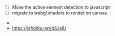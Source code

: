 - [ ] Move the active element detection to javascript 
- [ ] migrate to webgl shaders to render on canvas
-
- https://jsfiddle.net/qSJa8/
